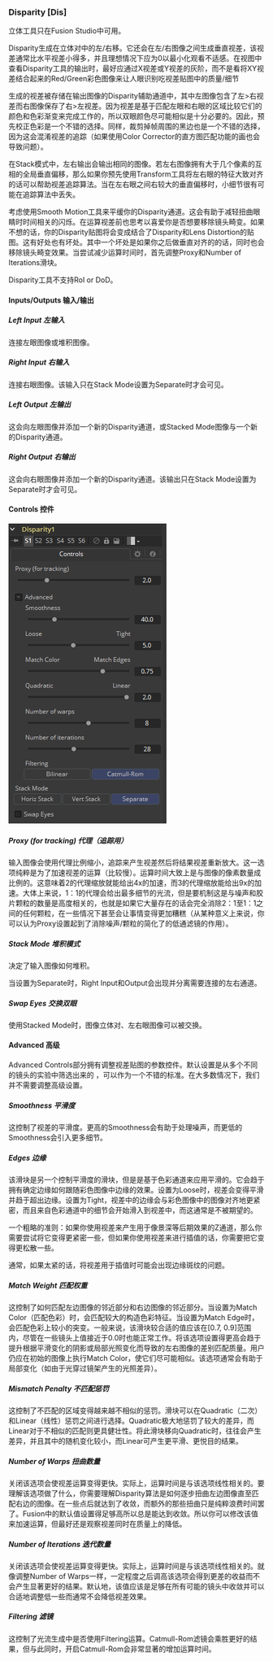 ### Disparity [Dis]

立体工具只在Fusion Studio中可用。

Disparity生成在立体对中的左/右移。它还会在左/右图像之间生成垂直视差，该视差通常比水平视差小得多，并且理想情况下应为0以最小化观看不适感。在视图中查看Disparity工具的输出时，最好应通过X视差或Y视差的灰阶，而不是看将XY视差结合起来的Red/Green彩色图像来让人眼识别吃视差贴图中的质量/细节

生成的视差被存储在输出图像的Disparity辅助通道中，其中左图像包含了左>右视差而右图像保存了右>左视差。因为视差是基于匹配左眼和右眼的区域比较它们的颜色和色彩渐变来完成工作的，所以双眼颜色尽可能相似是十分必要的。因此，预先校正色彩是一个不错的选择。同样，裁剪掉帧周围的黑边也是一个不错的选择，因为这会混淆视差的追踪（如果使用Color Corrector的直方图匹配功能的画也会导致问题）。

在Stack模式中，左右输出会输出相同的图像。若左右图像拥有大于几个像素的互相的全局垂直偏移，那么如果你预先使用Transform工具将左右眼的特征大致对齐的话可以帮助视差追踪算法。当在左右眼之间右较大的垂直偏移时，小细节很有可能在追踪算法中丢失。

考虑使用Smooth Motion工具来平缓你的Disparity通道。这会有助于减轻扭曲眼睛时时间相关的闪烁。在运算视差前也思考以喜爱你是否想要移除镜头畸变。如果不想的话，你的Disparity贴图将会变成结合了Disparity和Lens Distortion的贴图。这有好处也有坏处。其中一个坏处是如果你之后做垂直对齐的的话，同时也会移除镜头畸变效果。当尝试减少运算时间时，首先调整Proxy和Number of Iterations滑块。

Disparity工具不支持RoI or DoD。

#### Inputs/Outputs 输入/输出

##### Left Input 左输入

连接左眼图像或堆积图像。

##### Right Input 右输入

连接右眼图像。该输入只在Stack Mode设置为Separate时才会可见。

##### Left Output 左输出

这会向左眼图像并添加一个新的Disparity通道，或Stacked Mode图像与一个新的Disparity通道。

##### Right Output 右输出

这会向右眼图像并添加一个新的Disparity通道。该输出只在Stack Mode设置为Separate时才会可见。

#### Controls 控件

![Dis_Controls](images/Dis_Controls.png)

##### Proxy (for tracking) 代理（追踪用）

输入图像会使用代理比例缩小，追踪来产生视差然后将结果视差重新放大。这一选项纯粹是为了加速视差的运算（比较慢）。运算时间大致上是与图像的像素数量成比例的。这意味着2的代理缩放就能给出4x的加速，而3的代理缩放能给出9x的加速。大体上来说，1：1的代理会给出最多细节的光流，但是要机制这是与噪声和胶片颗粒的数量是高度相关的，也就是如果它大量存在的话会完全消除2：1至1：1之间的任何颗粒，在一些情况下甚至会让事情变得更加糟糕（从某种意义上来说，你可以认为Proxy设置起到了消除噪声/颗粒的简化了的低通滤镜的作用）。

##### Stack Mode 堆积模式

决定了输入图像如何堆积。

当设置为Separate时，Right Input和Output会出现并分离需要连接的左右通道。

##### Swap Eyes 交换双眼

使用Stacked Mode时，图像立体对、左右眼图像可以被交换。

#### Advanced 高级

Advanced Controls部分拥有调整视差贴图的参数控件。默认设置是从多个不同的镜头的实验中筛选出来的 ，可以作为一个不错的标准。在大多数情况下，我们并不需要调整高级设置。

##### Smoothness 平滑度

这控制了视差的平滑度。更高的Smoothness会有助于处理噪声，而更低的Smoothness会引入更多细节。

##### Edges 边缘

该滑块是另一个控制平滑度的滑块，但是是基于色彩通道来应用平滑的。它会趋于拥有确定边缘如何跟随彩色图像中边缘的效果。设置为Loose时，视差会变得平滑并趋于超出边缘。设置为Tight，视差中的边缘会与彩色图像中的图像对齐地更紧密，而且来自色彩通道中的细节会开始滑入到视差中，而这通常是不被期望的。

一个粗略的准则：如果你使用视差来产生用于像景深等后期效果的Z通道，那么你需要尝试将它变得更紧密一些，但如果你使用视差来进行插值的话，你需要把它变得更松散一些。

通常，如果太紧的话，将视差用于插值时可能会出现边缘斑纹的问题。

##### Match Weight 匹配权重

这控制了如何匹配左边图像的邻近部分和右边图像的邻近部分。当设置为Match Color（匹配色彩）时，会匹配较大的构造色彩特征。当设置为Match Edge时，会匹配色彩上较小的突变。一般来说，该滑块较合适的值应该在[0.7, 0.9]范围内，尽管在一些镜头上值接近于0.0时也能正常工作。将该选项设置得更高会趋于提升根据平滑变化的阴影或局部光照变化而导致的左右图像的差别匹配质量。用户仍应在初始的图像上执行Match Color，使它们尽可能相似。该选项通常会有助于局部变化（如由于光穿过镜架产生的光照差异）。

##### Mismatch Penalty 不匹配惩罚

这控制了不匹配的区域变得越来越不相似的惩罚。滑块可以在Quadratic（二次）和Linear（线性）惩罚之间进行选择。Quadratic极大地惩罚了较大的差异，而Linear对于不相似的匹配则更具健壮性。将此滑块移向Quadratic时，往往会产生差异，并且其中的随机变化较小，而Linear可产生更平滑、更悦目的结果。

##### Number of Warps 扭曲数量

关闭该选项会使视差运算变得更快。实际上，运算时间是与该选项线性相关的。要理解该选项做了什么，你需要理解Disparity算法是如何逐步扭曲左边图像直至匹配右边的图像。在一些点后就达到了收敛，而额外的那些扭曲只是纯粹浪费时间罢了。Fusion中的默认值设置得足够高所以总是能达到收敛。所以你可以修改该值来加速运算，但最好还是观察视差同时在质量上的降低。

##### Number of Iterations 迭代数量

关闭该选项会使视差运算变得更快。实际上，运算时间是与该选项线性相关的。就像调整Number of Warps一样，一定程度之后调高该选项会得到更差的收益而不会产生显著更好的结果。默认地，该值应该是足够在所有可能的镜头中收敛并可以合适地调整低一些而通常不会降低视差效果。

##### Filtering 滤镜

这控制了光流生成中是否使用Filtering运算。Catmull-Rom滤镜会乘胜更好的结果，但与此同时，开启Catmull-Rom会非常显著的增加运算时间。